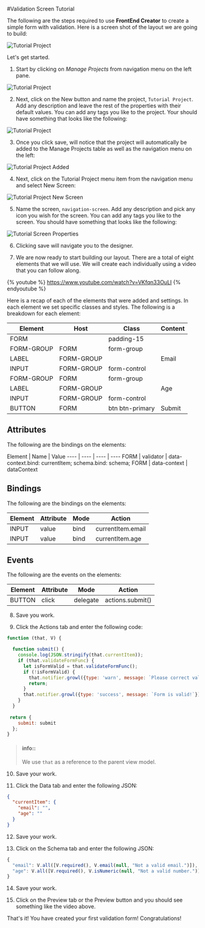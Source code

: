 #Validation Screen Tutorial

The following are the steps required to use **FrontEnd Creator** to create a simple form with validation. Here is a screen shot of the layout we are going to build:

![Tutorial Project](../assets/images/tutorials/tutorial-validation-designer.png)

Let's get started.

1) Start by clicking on *Manage Projects* from navigation menu on the left pane.

![Tutorial Project](../assets/images/tutorials/tutorial-manage-projects.png)

2) Next, click on the New button and name the project, `Tutorial Project`. Add any description and leave the rest of the properties with their default values. You can add any tags you like to the project. Your should have something that looks like the following:

![Tutorial Project](../assets/images/tutorials/tutorial-project.png)

3) Once you click save, will notice that the project will automatically be added to the Manage Projects table as well as the navigation menu on the left:

![Tutorial Project Added](../assets/images/tutorials/tutorial-project-added.png)

4) Next, click on the Tutorial Project menu item from the navigation menu and select New Screen:

![Tutorial Project New Screen](../assets/images/tutorials/tutorial-project-new-screen.png)

5) Name the screen, `navigation-screen`. Add any description and pick any icon you wish for the screen. You can add any tags you like to the screen. You should have something that looks like the following:

![Tutorial Screen Properties](../assets/images/tutorials/tutorial-validation-screen-properties.png)

6) Clicking save will navigate you to the designer.

7) We are now ready to start building our layout. There are a total of eight elements that we will use. We will create each individually using a video that you can follow along.

{% youtube %}
  https://www.youtube.com/watch?v=VKfqn33OuLI
{% endyoutube %}
  
Here is a recap of each of the elements that were added and settings. In each element we set specific classes and styles. The following is a breakdown for each element:

Element | Host | Class | Content
------- | ---- | ----- | -------
FORM |  | padding-15 | 
FORM-GROUP | FORM | form-group | 
LABEL | FORM-GROUP |  | Email
INPUT | FORM-GROUP | form-control | 
FORM-GROUP | FORM | form-group | 
LABEL | FORM-GROUP |  | Age
INPUT | FORM-GROUP | form-control | 
BUTTON | FORM | btn btn-primary | Submit

## Attributes
The following are the bindings on the elements:

Element | Name | Value
---- | ---- | ---- | ----
FORM | validator | data-context.bind: currentItem; schema.bind: schema; 
FORM | data-context | dataContext

## Bindings
The following are the bindings on the elements:

Element | Attribute | Mode | Action
---- | ---- | ---- | ----
INPUT | value | bind | currentItem.email
INPUT | value | bind | currentItem.age

## Events
The following are the events on the elements:

Element | Attribute | Mode | Action
---- | ---- | ---- | ----
BUTTON | click | delegate | actions.submit()

8) Save you work.

9) Click the Actions tab and enter the following code:

```javascript
function (that, V) {

  function submit() {
    console.log(JSON.stringify(that.currentItem));
    if (that.validateFormFunc) {
      let isFormValid = that.validateFormFunc();
      if (!isFormValid) {
        that.notifier.growl({type: 'warn', message: `Please correct validation errors!`});
        return;
      }
      that.notifier.growl({type: 'success', message: `Form is valid!`});    
    }
  }
  
 return {
    submit: submit
  };
}
```

> #### info::
> We use `that` as a reference to the parent view model.

10) Save your work.

11) Click the Data tab and enter the following JSON:

```json
{
  "currentItem": {
    "email": "",
    "age": ""
  }
}
```

12) Save your work.

13) Click on the Schema tab and enter the following JSON:

```javascript
{
  "email": V.all([V.required(), V.email(null, "Not a valid email.")]),
  "age": V.all([V.required(), V.isNumeric(null, "Not a valid number.")])
}
```

14) Save your work.

15) Click on the Preview tab or the Preview button and you should see something like the video above.

That's it! You have created your first validation form! Congratulations!
